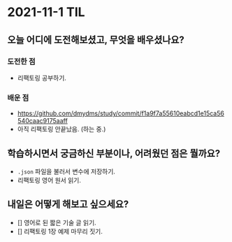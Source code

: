 # 2021-11-1 TIL
## 오늘 어디에 도전해보셨고, 무엇을 배우셨나요?
### 도전한 점
- 리팩토링 공부하기. 
### 배운 점 
- https://github.com/dmydms/study/commit/f1a9f7a55610eabcd1e15ca56540caac9175aaff 
- 아직 리팩토링 안끝났음. (하는 중.)
## 학습하시면서 궁금하신 부분이나, 어려웠던 점은 뭘까요?
- `.json` 파일을 불러서 변수에 저장하기. 
- 리팩토링 영어 원서 읽기.
## 내일은 어떻게 해보고 싶으세요?
- [] 영어로 된 짧은 기술 글 읽기. 
- [] 리팩토링 1장 예제 마무리 짓기.